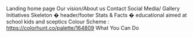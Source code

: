 Landing home page
Our vision/About us
Contact
Social Media/ Gallery
Initiatives 
Skeleton � header/footer
Stats & Facts � educational aimed at school kids and sceptics
Colour Scheme : https://colorhunt.co/palette/164809
What You Can Do

